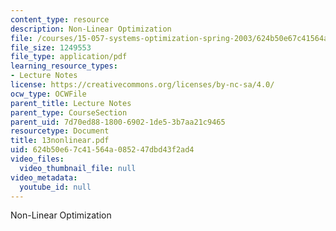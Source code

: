 ```yaml
---
content_type: resource
description: Non-Linear Optimization
file: /courses/15-057-systems-optimization-spring-2003/624b50e67c41564a085247dbd43f2ad4_13nonlinear.pdf
file_size: 1249553
file_type: application/pdf
learning_resource_types:
- Lecture Notes
license: https://creativecommons.org/licenses/by-nc-sa/4.0/
ocw_type: OCWFile
parent_title: Lecture Notes
parent_type: CourseSection
parent_uid: 7d70ed88-1800-6902-1de5-3b7aa21c9465
resourcetype: Document
title: 13nonlinear.pdf
uid: 624b50e6-7c41-564a-0852-47dbd43f2ad4
video_files:
  video_thumbnail_file: null
video_metadata:
  youtube_id: null
---
```

Non-Linear Optimization